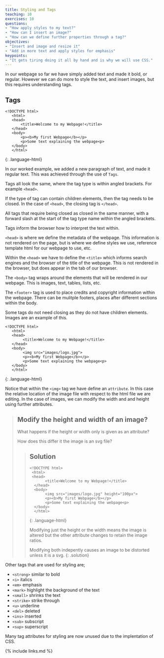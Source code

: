 ```yaml
---
title: Styling and Tags
teaching: 10
exercises: 10
questions:
- "How apply styles to my text?"
- "How can I insert an image?"
- "How can we define further properties through a tag?"
objectives:
- "Insert and image and resize it"
- "Add in more text and apply styles for emphasis"
keypoints:
- "It gets tiring doing it all by hand and is why we will use CSS."
---
```


In our webpage so far we have simply added text and made it bold, or regular. However we can do more to style the text, and insert images, but this requires understanding tags.

## Tags

~~~
<!DOCTYPE html>
   <html>
   <head>
       <title>Welcome to my Webpage!</title>
   </head>
   <body>
       <p><b>My first Webpage</b></p>
       <p>Some text explaining the webpage<p>
   </body>
   </html>
~~~
{: .language-html}

In our worked example, we added a new paragraph of text, and made it regular text. This was achieved through the use of ```Tags```.


Tags all look the same, where the tag type is within angled brackets. For example ```<head>```.

If the type of tag can contain children elements, then the tag needs to be closed. In the case of ```<head>```, the closing tag is ```</head>```.

All tags that require being closed as closed in the same manner, with a forward slash at the start of the tag type name within the angled brackets.

Tags inform the browser how to interpret the text within.

```<head>``` is where we define the metadata of the webpage. This information is not rendered on the page, but is where we define styles we use, reference template html for our webpage to use, etc.

Within the ```<head>``` we have to define the ```<title>``` which informs search engines and the browser of the title of the webpage. This is not rendered in the browser, but does appear in the tab of our browser.

The ```<body>``` tag wraps around the elements that will be rendered in our webpage. This is images, text, tables, lists, etc.

The ```<footer>``` tag is used to place credits and copyright information within the webpage. There can be mulitple footers, places after different sections within the body.

Some tags do not need closing as they do not have children elements. Images are an example of this.

~~~
<!DOCTYPE html>
   <html>
   <head>
        <title>Welcome to my Webpage!</title>
   </head>
   <body>
        <img src="images/logo.jpg">
        <p><b>My first Webpage</b></p>
        <p>Some text explaining the webpage<p>
   </body>
   </html>
~~~
{: .language-html}

Notice that within the ```<img>``` tag we have define an ```attribute```. In this case the relative location of the image file with respect to the html file we are editing. In the case of images, we can modify the width and and height using further attributes.


> ## Modify the height and width of an image?
>
> What happens if the height or width only is given as an attribute?
>
> How does this differ it the image is an svg file?
>
> > ## Solution 
> > ~~~
> > <!DOCTYPE html>
> >  <html>
> >  <head>
> >        <title>Welcome to my Webpage!</title>
> >   </head>
> >   <body>
> >        <img src="images/logo.jpg" height="100px">
> >        <p><b>My first Webpage</b></p>
> >        <p>Some text explaining the webpage<p>
> >   </body>
> >   </html>
> > ~~~
> > {: .language-html}
> > 
> > Modifying just the height or the width means the image is altered but the other attribute changes to retain the image ratios.
> >
> > Modifying both indepently causes an image to be distorted unless it is a svg.
> {: .solution}


Other tags that are used for styling are;

- ```<strong>``` similar to bold
- ```<i>``` italics
- ```<em>``` emphasis
- ```<mark>``` highlight the background of the text
- ```<small>``` shrinks the text
- ```<strike>``` strike through
- ```<u>``` underline
- ```<del>``` deleted
- ```<ins>``` inserted
- ```<sub>``` subscript
- ```<sup>``` superscript

Many tag attributes for styling are now unused due to the implentation of CSS.





{% include links.md %}
